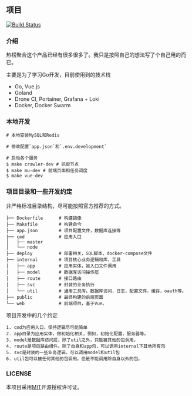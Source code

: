 ## 项目

[![Build Status](http://drone.memosa.cn/api/badges/aaronzjc/crawler/status.svg)](http://drone.memosa.cn/aaronzjc/crawler)

### 介绍

热榜聚合这个产品已经有很多很多了。我只是按照自己的想法写了个自己用的而已。

主要是为了学习Go开发，目前使用到的技术栈

+ Go, Vue.js
+ Goland
+ Drone CI, Portainer, Grafana + Loki 
+ Docker, Docker Swarm

### 本地开发

```shell
# 本地安装MySQL和Redis

# 修改配置`app.json`和`.env.development`

# 启动各个服务
$ make crawler-dev # 抓取节点
$ make mu-dev # 前端页面和任务调度
$ make vue-dev
```

### 项目目录和一些开发约定

非严格标准目录结构，尽可能按照官方推荐的方式。

```text
├── Dockerfile      # 构建镜像
├── Makefile        # 构建命令
├── app.json        # 项目配置文件，数据库连接等
├── cmd             # 应用入口
│   ├── master
│   └── node
├── deploy          # 部署相关，SQL脚本，docker-compose文件
├── internal        # 项目核心业务逻辑和库，工具
│   ├── app         # 应用实体，被入口文件调用
│   ├── model       # 数据库访问操作层
│   ├── route       # 接口路由
│   ├── svc         # 封装的业务执行
│   └── util        # 通用工具库。数据库访问，日志，配置文件，缓存，oauth等。
├── public          # 最终构建的前端页面
└── web             # 前端项目，基于Vue。
```

项目开发中的几个约定

```text
1. cmd为应用入口，保持逻辑尽可能简单  
2. app目录为应用实体，做初始化相关，例如，初始化配置，服务器等。
3. model是数据库访问层，除了util之外，只能被其他的包调用。
4. route是项目路由组件。除了自身和app包，可以调用internal下其他所有包
5. svc是封装的一些业务逻辑。可以调用model和util包  
6. util包可以被任何其他的包调用。但是不能调用除自身以外的包。
```

### LICENSE

本项目采用[MIT](https://github.com/aaronzjc/crawler/blob/dev/LICENSE)开源授权许可证。